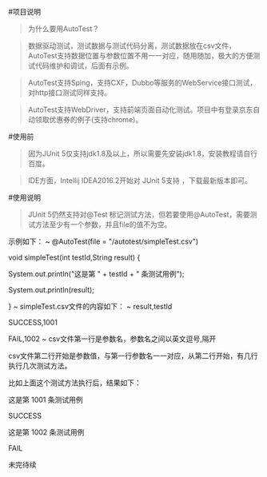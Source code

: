 #项目说明

>为什么要用AutoTest？

>数据驱动测试，测试数据与测试代码分离，测试数据放在csv文件，AutoTest支持数据位置与参数位置不用一一对应，随用随加，极大的方便测试代码维护和调试，后面有示例。

>AutoTest支持Sping，支持CXF，Dubbo等服务的WebService接口测试，对http接口测试同样支持。

>AutoTest支持WebDriver，支持前端页面自动化测试。项目中有登录京东自动领取优惠券的例子(支持chrome)。

#使用前

>因为JUnit 5仅支持jdk1.8及以上，所以需要先安装jdk1.8，安装教程请自行百度。

>IDE方面，Intellij IDEA2016.2开始对 JUnit 5支持 ，下载最新版本即可。

#使用说明

>JUnit 5仍然支持对@Test 标记测试方法，但若要使用@AutoTest，需要测试方法至少有一个参数，并且file的值不为空。

示例如下：
~
@AutoTest(file = "/autotest/simpleTest.csv")

void simpleTest(int testId,String result) {

System.out.println("这是第 " + testId + " 条测试用例");

System.out.println(result);

}
~
simpleTest.csv文件的内容如下：
~
result,testId

SUCCESS,1001

FAIL,1002
~
csv文件第一行是参数名，参数名之间以英文逗号,隔开

csv文件第二行开始是参数值，与第一行参数名一一对应，从第二行开始，有几行执行几次测试方法。

比如上面这个测试方法执行后，结果如下：

这是第 1001 条测试用例

SUCCESS

这是第 1002 条测试用例

FAIL

未完待续
